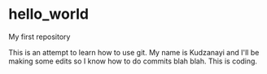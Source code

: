 # hello_world
My first repository

This is an attempt to learn how to use git. My name is Kudzanayi and I'll be making some edits so I know how to do commits blah blah. This is coding.
